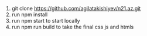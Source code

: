 1. git clone https://github.com/agilatakishiyev/n21.az.git
2. run npm install
3. run npm start to start locally
4. run npm run build to take the final css js and htmls
